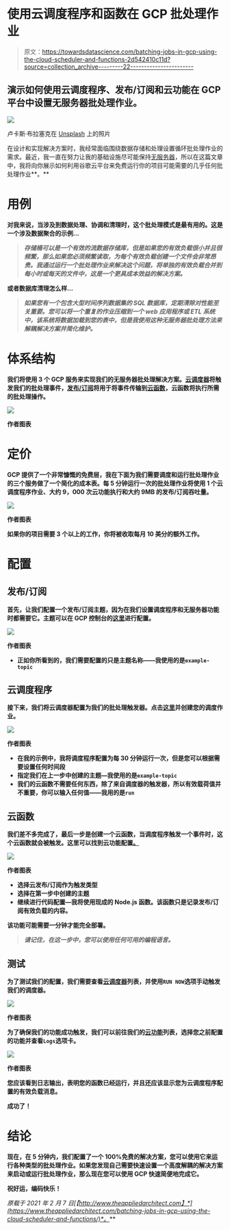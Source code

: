 # 使用云调度程序和函数在 GCP 批处理作业

> 原文：<https://towardsdatascience.com/batching-jobs-in-gcp-using-the-cloud-scheduler-and-functions-2d542410c11d?source=collection_archive---------22----------------------->

## 演示如何使用云调度程序、发布/订阅和云功能在 GCP 平台中设置无服务器批处理作业。

![](img/4aa0cb133e30bfefd012c7daf4572430.png)

卢卡斯·布拉塞克在 [Unsplash](https://unsplash.com/s/photos/alarm?utm_source=unsplash&utm_medium=referral&utm_content=creditCopyText) 上的照片

在设计和实现解决方案时，我经常面临围绕数据存储和处理设置循环批处理作业的需求。最近，我一直在努力让我的基础设施尽可能保持[无服务器](https://en.wikipedia.org/wiki/Serverless_computing)，所以在这篇文章中，我将向你展示如何利用谷歌云平台来免费运行你的项目可能需要的几乎任何批处理作业**。**

# **用例**

**对我来说，当涉及到数据处理、协调和清理时，这个批处理模式是最有用的。这是一个涉及数据聚合的示例…**

> ***存储桶可以是一个有效的流数据存储库，但是如果您的有效负载很小并且很频繁，那么如果您必须频繁读取，为每个有效负载创建一个文件会非常昂贵。我通过运行一个批处理作业来解决这个问题，将单独的有效负载合并到每小时或每天的文件中，这是一个更具成本效益的解决方案。***

**或者数据库清理怎么样…**

> ***如果您有一个包含大型时间序列数据集的 SQL 数据库，定期清除对性能至关重要。您可以将一个重复的作业压缩到一个 web 应用程序或 ETL 系统中，该系统将数据加载到您的表中，但是我使用这种无服务器批处理方法来解耦解决方案并简化维护。***

# **体系结构**

**我们将使用 3 个 GCP 服务来实现我们的无服务器批处理解决方案。[云调度器](https://cloud.google.com/scheduler)将触发我们的批处理事件，[发布/订阅](https://cloud.google.com/pubsub)将用于将事件传输到[云函数](https://cloud.google.com/functions)，云函数将执行所需的批处理操作。**

**![](img/c2b3bea85ededae0d244bdf31a03cdc7.png)**

**作者图表**

# **定价**

**GCP 提供了一个非常慷慨的免费层，我在下面为我们需要调度和运行批处理作业的三个服务做了一个简化的成本表。每 5 分钟运行一次的批处理作业将使用 1 个云调度程序作业、大约 9，000 次云功能执行和大约 9MB 的发布/订阅吞吐量。**

**![](img/28fdbf8be515ab56c1cfabba7ea953b3.png)**

**作者图表**

**如果你的项目需要 3 个以上的工作，你将被收取每月 10 美分的额外工作。**

# **配置**

## **发布/订阅**

**首先，让我们配置一个发布/订阅主题，因为在我们设置调度程序和无服务器功能时都需要它。主题可以在 GCP 控制台的[这里](https://console.cloud.google.com/cloudpubsub/topic/list)进行配置。**

**![](img/273ba0c8d941b3cb098f8674ade97668.png)**

**作者图表**

*   **正如你所看到的，我们需要配置的只是主题名称——我使用的是`example-topic`**

## **云调度程序**

**接下来，我们将云调度器配置为我们的批处理触发器。点击[这里](https://console.cloud.google.com/cloudscheduler)并创建您的调度作业。**

**![](img/37359264831086c139e2960aaf7ada9b.png)**

**作者图表**

*   **在我的示例中，我将调度程序配置为每 30 分钟运行一次，但是您可以根据需要设置任何时间段**
*   **指定我们在上一步中创建的主题—我使用的是`example-topic`**
*   **我们的云函数不需要任何东西，除了来自调度器的触发器，所以有效载荷值并不重要，你可以输入任何值——我用的是`run`**

## **云函数**

**我们差不多完成了，最后一步是创建一个云函数，当调度程序触发一个事件时，这个云函数就会被触发。这里可以找到云功能配置[。](https://console.cloud.google.com/functions/list)**

**![](img/01205f784d1debaf07f713323446526f.png)**

**作者图表**

*   **选择云发布/订阅作为触发类型**
*   **选择在第一步中创建的主题**
*   **继续进行代码配置—我将使用现成的 Node.js 函数。该函数只是记录发布/订阅有效负载的内容。**

**该功能可能需要一分钟才能完全部署。**

> ***请记住，在这一步中，您可以使用任何可用的编程语言。***

## **测试**

**为了测试我们的配置，我们需要查看[云调度器](https://console.cloud.google.com/cloudpubsub/topic/list)列表，并使用`RUN NOW`选项手动触发我们的调度器。**

**![](img/ec3a63754b8088f62b0ebfae202b97b0.png)**

**作者图表**

**为了确保我们的功能成功触发，我们可以前往我们的[云功能](https://console.cloud.google.com/functions/list)列表，选择您之前配置的功能并查看`Logs`选项卡。**

**![](img/a2752b992452c0552e08e1328bc8a77d.png)**

**作者图表**

**您应该看到日志输出，表明您的函数已经运行，并且还应该显示您为云调度程序配置的有效负载消息。**

****成功了！****

# **结论**

**现在，在 5 分钟内，我们配置了一个 100%免费的解决方案，您可以使用它来运行各种类型的批处理作业。如果您发现自己需要快速设置一个高度解耦的解决方案来启动或运行批处理作业，那么现在您可以使用 GCP 快速简便地完成它。**

****祝好运，编码快乐！****

***原载于 2021 年 2 月 7 日*[*【http://www.theappliedarchitect.com】*](https://www.theappliedarchitect.com/batching-jobs-in-gcp-using-the-cloud-scheduler-and-functions/)*。***